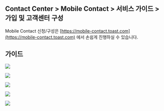 ## Contact Center > Mobile Contact > 서비스 가이드 > 가입 및 고객센터 구성

Mobile Contact 신청/구성은 [https://mobile-contact.toast.com](https://mobile-contact.toast.com) 에서 손쉽게 진행하실 수 있습니다.

## 가이드

![](http://static.toastoven.net/prod_contact_center/img_step1.jpg)

![](http://static.toastoven.net/prod_contact_center/img_step2.jpg)

![](http://static.toastoven.net/prod_contact_center/img_step3_modified.png)

![](http://static.toastoven.net/prod_contact_center/img_step4.png)

![](http://static.toastoven.net/prod_contact_center/img_step5.jpg)





